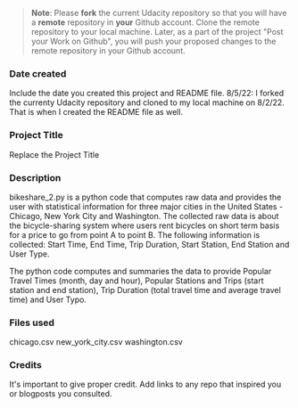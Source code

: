 >**Note**: Please **fork** the current Udacity repository so that you will have a **remote** repository in **your** Github account. Clone the remote repository to your local machine. Later, as a part of the project "Post your Work on Github", you will push your proposed changes to the remote repository in your Github account.

### Date created
Include the date you created this project and README file.
8/5/22: I forked the currenty Udacity repository and cloned to my local machine on 8/2/22. That is when I created the README file as well.

### Project Title
Replace the Project Title

### Description
bikeshare_2.py is a python code that computes raw data and provides the user with statistical information for three major cities in the United States - Chicago, New York City and Washington. The collected raw data is about the bicycle-sharing system where users rent bicycles on short term basis for a price to go from point A to point B. The following information is collected: Start Time, End Time, Trip Duration, Start Station, End Station and User Type.

The python code computes and summaries the data to provide Popular Travel Times (month, day and hour), Popular Stations and Trips (start station and end station), Trip Duration (total travel time and average travel time) and User Typo.

### Files used
chicago.csv
new_york_city.csv
washington.csv

### Credits
It's important to give proper credit. Add links to any repo that inspired you or blogposts you consulted.

